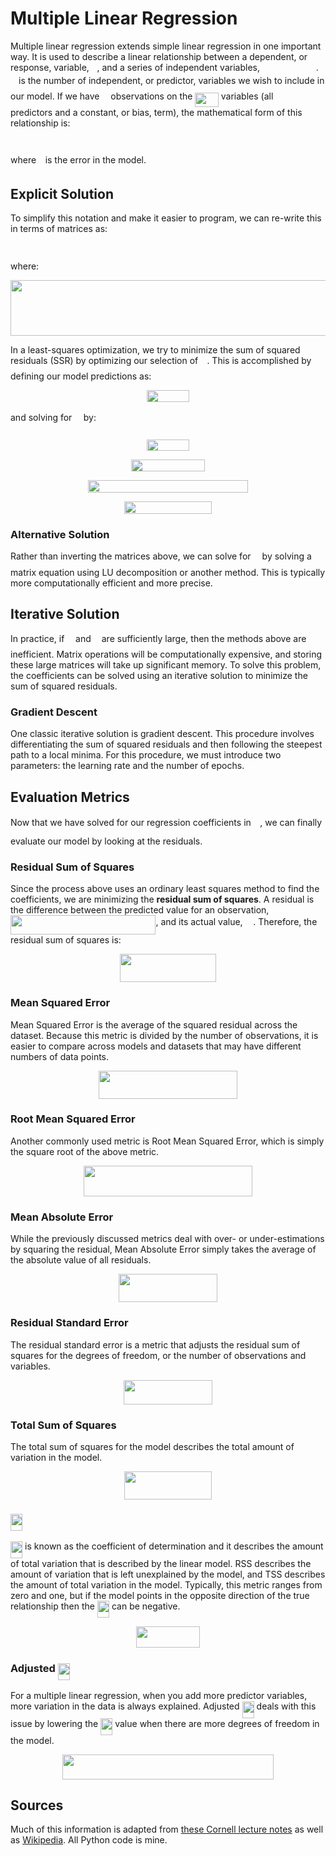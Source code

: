 # Multiple Linear Regression

Multiple linear regression extends simple linear regression in one important way. It is used to describe a linear relationship between a dependent, or response, variable, <img src="/multiple_linear_regression/tex/deceeaf6940a8c7a5a02373728002b0f.svg?invert_in_darkmode&sanitize=true" align=middle width=8.649225749999989pt height=14.15524440000002pt/>, and a series of independent variables, <img src="/multiple_linear_regression/tex/d7a31b451b4a0fbe537a3769cd982ce8.svg?invert_in_darkmode&sanitize=true" align=middle width=85.81623434999999pt height=14.15524440000002pt/>. <img src="/multiple_linear_regression/tex/63bb9849783d01d91403bc9a5fea12a2.svg?invert_in_darkmode&sanitize=true" align=middle width=9.075367949999992pt height=22.831056599999986pt/> is the number of independent, or predictor, variables we wish to include in our model. If we have <img src="/multiple_linear_regression/tex/55a049b8f161ae7cfeb0197d75aff967.svg?invert_in_darkmode&sanitize=true" align=middle width=9.86687624999999pt height=14.15524440000002pt/> observations on the <img src="/multiple_linear_regression/tex/6b44835ef9c9df90c1ab13fe002f5bf9.svg?invert_in_darkmode&sanitize=true" align=middle width=37.38576269999999pt height=22.831056599999986pt/> variables (all <img src="/multiple_linear_regression/tex/63bb9849783d01d91403bc9a5fea12a2.svg?invert_in_darkmode&sanitize=true" align=middle width=9.075367949999992pt height=22.831056599999986pt/> predictors and a constant, or bias, term), the mathematical form of this relationship is:

<p align="center"><img src="/multiple_linear_regression/tex/0b6076c5abd2841ddecdca7a841ac144.svg?invert_in_darkmode&sanitize=true" align=middle width=388.39235325pt height=14.611878599999999pt/></p>

where <img src="/multiple_linear_regression/tex/7ccca27b5ccc533a2dd72dc6fa28ed84.svg?invert_in_darkmode&sanitize=true" align=middle width=6.672392099999992pt height=14.15524440000002pt/> is the error in the model.

## Explicit Solution

To simplify this notation and make it easier to program, we can re-write this in terms of matrices as:

<p align="center"><img src="/multiple_linear_regression/tex/80781d4d815cdeee671e61d20352f026.svg?invert_in_darkmode&sanitize=true" align=middle width=95.25057795pt height=14.611878599999999pt/></p>

where:

<p align="center"><img src="/multiple_linear_regression/tex/c3154972326b3e581fa63bd2759c157b.svg?invert_in_darkmode&sanitize=true" align=middle width=560.8353745499999pt height=88.76800184999999pt/></p>

In a least-squares optimization, we try to minimize the sum of squared residuals (SSR) by optimizing our selection of <img src="/multiple_linear_regression/tex/885c729678a69db7f085b75c99d92ae2.svg?invert_in_darkmode&sanitize=true" align=middle width=10.16555099999999pt height=22.831056599999986pt/>. This is accomplished by defining our model predictions as:

<p align="center"><img src="/multiple_linear_regression/tex/5336f1eb9958d04f4083a2db8b778101.svg?invert_in_darkmode&sanitize=true" align=middle width=68.8837446pt height=18.9497979pt/></p>

and solving for <img src="/multiple_linear_regression/tex/2012e6a4e80d4d65bda472f3676c43ec.svg?invert_in_darkmode&sanitize=true" align=middle width=10.562281949999988pt height=31.50689519999998pt/> by:

<p align="center"><img src="/multiple_linear_regression/tex/5336f1eb9958d04f4083a2db8b778101.svg?invert_in_darkmode&sanitize=true" align=middle width=68.8837446pt height=18.9497979pt/></p>

<p align="center"><img src="/multiple_linear_regression/tex/2a8a321ca0da042c86b2937e4d407245.svg?invert_in_darkmode&sanitize=true" align=middle width=118.1792601pt height=18.9497979pt/></p>

<p align="center"><img src="/multiple_linear_regression/tex/449c9aee1ca0b1e931d393ed34442582.svg?invert_in_darkmode&sanitize=true" align=middle width=256.92689055pt height=19.8630366pt/></p>

<p align="center"><img src="/multiple_linear_regression/tex/6e9666838b48f31cd0fe2df0854e5488.svg?invert_in_darkmode&sanitize=true" align=middle width=140.91062535pt height=19.8630366pt/></p>

### Alternative Solution

Rather than inverting the matrices above, we can solve for <img src="/multiple_linear_regression/tex/885c729678a69db7f085b75c99d92ae2.svg?invert_in_darkmode&sanitize=true" align=middle width=10.16555099999999pt height=22.831056599999986pt/> by solving a matrix equation using LU decomposition or another method. This is typically more computationally efficient and more precise.

## Iterative Solution

In practice, if <img src="/multiple_linear_regression/tex/55a049b8f161ae7cfeb0197d75aff967.svg?invert_in_darkmode&sanitize=true" align=middle width=9.86687624999999pt height=14.15524440000002pt/> and <img src="/multiple_linear_regression/tex/63bb9849783d01d91403bc9a5fea12a2.svg?invert_in_darkmode&sanitize=true" align=middle width=9.075367949999992pt height=22.831056599999986pt/> are sufficiently large, then the methods above are inefficient. Matrix operations will be computationally expensive, and storing these large matrices will take up significant memory. To solve this problem, the coefficients can be solved using an iterative solution to minimize the sum of squared residuals.

### Gradient Descent

One classic iterative solution is gradient descent. This procedure involves differentiating the sum of squared residuals and then following the steepest path to a local minima. For this procedure, we must introduce two parameters: the learning rate and the number of epochs.

## Evaluation Metrics

Now that we have solved for our regression coefficients in <img src="/multiple_linear_regression/tex/2012e6a4e80d4d65bda472f3676c43ec.svg?invert_in_darkmode&sanitize=true" align=middle width=10.562281949999988pt height=31.50689519999998pt/>, we can finally evaluate our model by looking at the residuals. 

### Residual Sum of Squares

Since the process above uses an ordinary least squares method to find the coefficients, we are minimizing the **residual sum of squares**. A residual is the difference between the predicted value for an observation, <img src="/multiple_linear_regression/tex/bf3f720ea03933ebb03cf8b4665d42c9.svg?invert_in_darkmode&sanitize=true" align=middle width=232.44748890000002pt height=31.50689519999998pt/>, and its actual value, <img src="/multiple_linear_regression/tex/2b442e3e088d1b744730822d18e7aa21.svg?invert_in_darkmode&sanitize=true" align=middle width=12.710331149999991pt height=14.15524440000002pt/>. Therefore, the residual sum of squares is:
<p align="center"><img src="/multiple_linear_regression/tex/376cdb4f1bdb3489d1004cb4819be450.svg?invert_in_darkmode&sanitize=true" align=middle width=153.3883857pt height=44.89738935pt/></p>

### Mean Squared Error

Mean Squared Error is the average of the squared residual across the dataset. Because this metric is divided by the number of observations, it is easier to compare across models and datasets that may have different numbers of data points.
<p align="center"><img src="/multiple_linear_regression/tex/7e73ddacccaee03390374359a0711774.svg?invert_in_darkmode&sanitize=true" align=middle width=221.9126976pt height=44.89738935pt/></p>


### Root Mean Squared Error

Another commonly used metric is Root Mean Squared Error, which is simply the square root of the above metric. 
<p align="center"><img src="/multiple_linear_regression/tex/984002df30ffafe0563991faa44204a8.svg?invert_in_darkmode&sanitize=true" align=middle width=270.3179424pt height=49.315569599999996pt/></p>


### Mean Absolute Error

While the previously discussed metrics deal with over- or under-estimations by squaring the residual, Mean Absolute Error simply takes the average of the absolute value of all residuals.
<p align="center"><img src="/multiple_linear_regression/tex/0538f363343ab01eea956e7aa9f7ceef.svg?invert_in_darkmode&sanitize=true" align=middle width=157.08633765pt height=44.89738935pt/></p>


### Residual Standard Error

The residual standard error is a metric that adjusts the residual sum of squares for the degrees of freedom, or the number of observations and variables.
<p align="center"><img src="/multiple_linear_regression/tex/1a494a63b2926b401c30b56dcb5b5f39.svg?invert_in_darkmode&sanitize=true" align=middle width=142.0651683pt height=39.452455349999994pt/></p>


### Total Sum of Squares

The total sum of squares for the model describes the total amount of variation in the model.
<p align="center"><img src="/multiple_linear_regression/tex/db7d3c106d69c0eba2b50255bdb14227.svg?invert_in_darkmode&sanitize=true" align=middle width=140.14926255pt height=44.89738935pt/></p>


### <img src="/multiple_linear_regression/tex/ee9dc84d168b211ff9f4b354e295af3c.svg?invert_in_darkmode&sanitize=true" align=middle width=19.161017699999988pt height=26.76175259999998pt/>

<img src="/multiple_linear_regression/tex/ee9dc84d168b211ff9f4b354e295af3c.svg?invert_in_darkmode&sanitize=true" align=middle width=19.161017699999988pt height=26.76175259999998pt/> is known as the coefficient of determination and it describes the amount of total variation that is described by the linear model. RSS describes the amount of variation that is left unexplained by the model, and TSS describes the amount of total variation in the model. Typically, this metric ranges from zero and one, but if the model points in the opposite direction of the true relationship then the <img src="/multiple_linear_regression/tex/ee9dc84d168b211ff9f4b354e295af3c.svg?invert_in_darkmode&sanitize=true" align=middle width=19.161017699999988pt height=26.76175259999998pt/> can be negative.
<p align="center"><img src="/multiple_linear_regression/tex/eb79a38dd77cdb36a1382a005894efc3.svg?invert_in_darkmode&sanitize=true" align=middle width=102.54893549999998pt height=33.62942055pt/></p>


### Adjusted <img src="/multiple_linear_regression/tex/ee9dc84d168b211ff9f4b354e295af3c.svg?invert_in_darkmode&sanitize=true" align=middle width=19.161017699999988pt height=26.76175259999998pt/>

For a multiple linear regression, when you add more predictor variables, more variation in the data is always explained. Adjusted <img src="/multiple_linear_regression/tex/ee9dc84d168b211ff9f4b354e295af3c.svg?invert_in_darkmode&sanitize=true" align=middle width=19.161017699999988pt height=26.76175259999998pt/> deals with this issue by lowering the <img src="/multiple_linear_regression/tex/ee9dc84d168b211ff9f4b354e295af3c.svg?invert_in_darkmode&sanitize=true" align=middle width=19.161017699999988pt height=26.76175259999998pt/> value when there are more degrees of freedom in the model.
<p align="center"><img src="/multiple_linear_regression/tex/239502733b630f26355018ec8d447037.svg?invert_in_darkmode&sanitize=true" align=middle width=338.74328564999996pt height=39.452455349999994pt/></p>


## Sources

Much of this information is adapted from [these Cornell lecture notes](http://mezeylab.cb.bscb.cornell.edu/labmembers/documents/supplement%205%20-%20multiple%20regression.pdf) as well as [Wikipedia](https://en.wikipedia.org/wiki/Ordinary_least_squares). All Python code is mine.
